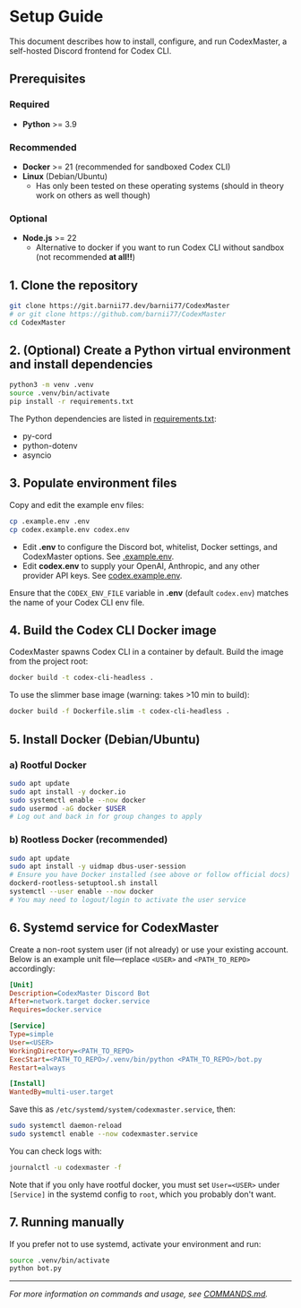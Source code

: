 # Setup Guide

This document describes how to install, configure, and run CodexMaster, a self-hosted Discord frontend for Codex CLI.

## Prerequisites

### Required

- **Python** >= 3.9

### Recommended

- **Docker** >= 21 (recommended for sandboxed Codex CLI)
- **Linux** (Debian/Ubuntu)
    - Has only been tested on these operating systems (should in theory work on others as well though)

### Optional

- **Node.js** >= 22
    - Alternative to docker if you want to run Codex CLI without sandbox (not recommended **at all!!**)

## 1. Clone the repository

```bash
git clone https://git.barnii77.dev/barnii77/CodexMaster
# or git clone https://github.com/barnii77/CodexMaster
cd CodexMaster
```

## 2. (Optional) Create a Python virtual environment and install dependencies

```bash
python3 -m venv .venv
source .venv/bin/activate
pip install -r requirements.txt
```

The Python dependencies are listed in [requirements.txt](../requirements.txt):

- py-cord
- python-dotenv
- asyncio

## 3. Populate environment files

Copy and edit the example env files:

```bash
cp .example.env .env
cp codex.example.env codex.env
```

- Edit **.env** to configure the Discord bot, whitelist, Docker settings, and CodexMaster options. See [.example.env](../.example.env).
- Edit **codex.env** to supply your OpenAI, Anthropic, and any other provider API keys. See [codex.example.env](../codex.example.env).

Ensure that the `CODEX_ENV_FILE` variable in **.env** (default `codex.env`) matches the name of your Codex CLI env file.

## 4. Build the Codex CLI Docker image

CodexMaster spawns Codex CLI in a container by default. Build the image from the project root:

```bash
docker build -t codex-cli-headless .
```

To use the slimmer base image (warning: takes >10 min to build):

```bash
docker build -f Dockerfile.slim -t codex-cli-headless .
```

## 5. Install Docker (Debian/Ubuntu)

### a) Rootful Docker

```bash
sudo apt update
sudo apt install -y docker.io
sudo systemctl enable --now docker
sudo usermod -aG docker $USER
# Log out and back in for group changes to apply
```

### b) Rootless Docker (recommended)

```bash
sudo apt update
sudo apt install -y uidmap dbus-user-session
# Ensure you have Docker installed (see above or follow official docs)
dockerd-rootless-setuptool.sh install
systemctl --user enable --now docker
# You may need to logout/login to activate the user service
```

## 6. Systemd service for CodexMaster

Create a non-root system user (if not already) or use your existing account. Below is an example unit file—replace `<USER>` and `<PATH_TO_REPO>` accordingly:

```ini
[Unit]
Description=CodexMaster Discord Bot
After=network.target docker.service
Requires=docker.service

[Service]
Type=simple
User=<USER>
WorkingDirectory=<PATH_TO_REPO>
ExecStart=<PATH_TO_REPO>/.venv/bin/python <PATH_TO_REPO>/bot.py
Restart=always

[Install]
WantedBy=multi-user.target
```

Save this as `/etc/systemd/system/codexmaster.service`, then:

```bash
sudo systemctl daemon-reload
sudo systemctl enable --now codexmaster.service
```

You can check logs with:

```bash
journalctl -u codexmaster -f
```

Note that if you only have rootful docker, you must set `User=<USER>` under `[Service]` in the systemd config to `root`, which you probably don't want.

## 7. Running manually

If you prefer not to use systemd, activate your environment and run:

```bash
source .venv/bin/activate
python bot.py
```

---

*For more information on commands and usage, see [COMMANDS.md](COMMANDS.md).* 
